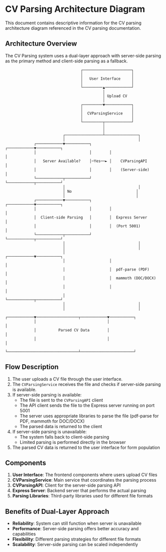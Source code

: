 # CV Parsing Architecture Diagram

This document contains descriptive information for the CV parsing architecture diagram referenced in the CV parsing documentation.

## Architecture Overview

The CV Parsing system uses a dual-layer approach with server-side parsing as the primary method and client-side parsing as a fallback.

```
                                  ┌──────────────────────┐
                                  │                      │
                                  │   User Interface     │
                                  │                      │
                                  └─────────▲────────────┘
                                            │
                                            │ Upload CV
                                            │
                                  ┌─────────▼────────────┐
                                  │                      │
                                  │  CVParsingService    │
                                  │                      │
                                  └─────────┬────────────┘
                                            │
                                            │
                          ┌─────────────────┴───────────────┐
                          │                                 │
             ┌────────────▼───────────┐        ┌────────────▼───────────┐
             │                        │        │                        │
             │   Server Available?    │─Yes──► │    CVParsingAPI        │
             │                        │        │    (Server-side)       │
             └────────────┬───────────┘        └────────────┬───────────┘
                          │                                 │
                          │ No                             │
                          │                                │
             ┌────────────▼───────────┐        ┌────────────▼───────────┐
             │                        │        │                        │
             │  Client-side Parsing   │        │  Express Server        │
             │                        │        │  (Port 5001)           │
             └────────────┬───────────┘        └────────────┬───────────┘
                          │                                 │
                          │                                 │
                          │                    ┌────────────▼───────────┐
                          │                    │                        │
                          │                    │  pdf-parse (PDF)       │
                          │                    │  mammoth (DOC/DOCX)    │
                          │                    │                        │
                          │                    └────────────┬───────────┘
                          │                                 │
                          │                                 │
             ┌────────────▼───────────────────┬────────────▼───────────┐
             │                                │                        │
             │          Parsed CV Data        │                        │
             │                                │                        │
             └────────────────────────────────┴────────────────────────┘
```

## Flow Description

1. The user uploads a CV file through the user interface.
2. The `CVParsingService` receives the file and checks if server-side parsing is available.
3. If server-side parsing is available:
   - The file is sent to the `CVParsingAPI` client
   - The API client sends the file to the Express server running on port 5001
   - The server uses appropriate libraries to parse the file (pdf-parse for PDF, mammoth for DOC/DOCX)
   - The parsed data is returned to the client
4. If server-side parsing is unavailable:
   - The system falls back to client-side parsing
   - Limited parsing is performed directly in the browser
5. The parsed CV data is returned to the user interface for form population

## Components

1. **User Interface**: The frontend components where users upload CV files
2. **CVParsingService**: Main service that coordinates the parsing process
3. **CVParsingAPI**: Client for the server-side parsing API
4. **Express Server**: Backend server that performs the actual parsing
5. **Parsing Libraries**: Third-party libraries used for different file formats

## Benefits of Dual-Layer Approach

- **Reliability**: System can still function when server is unavailable
- **Performance**: Server-side parsing offers better accuracy and capabilities
- **Flexibility**: Different parsing strategies for different file formats
- **Scalability**: Server-side parsing can be scaled independently
